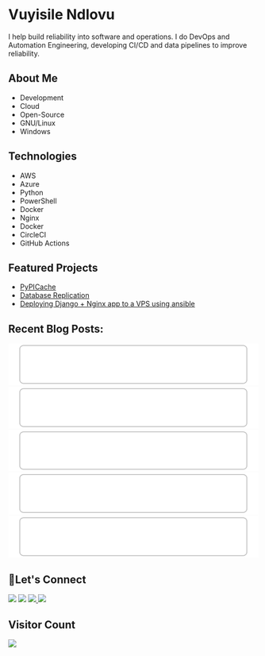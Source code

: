 # Vuyisile Ndlovu

I help build reliability into software and operations. I do DevOps and Automation Engineering, developing CI/CD and data pipelines to improve reliability.

## About Me

- Development
- Cloud
- Open-Source
- GNU/Linux
- Windows

## Technologies

- AWS
- Azure
- Python
- PowerShell
- Docker
- Nginx
- Docker
- CircleCI
- GitHub Actions

## Featured Projects

- [PyPICache](https://terrameijar.github.io/PyPICache/)
- [Database Replication](https://vuyisile.com/high-availability-in-postgresql-replication-with-docker/)
- [Deploying Django + Nginx app to a VPS using ansible](https://vuyisile.com/deploying-a-django-nginx-application-to-a-vps-with-ansible/)

## Recent Blog Posts:
<!-- blog-post-list:start -->
[![On work and layoffs](https://raw.githubusercontent.com/terrameijar/terrameijar/main/blog-post-list-output/Vuyisile_Ndlovu/On_work_and_layoffs.svg)](https://vuyisile.com/on-work-and-layoffs/)
[![Databases in AWS: RDS](https://raw.githubusercontent.com/terrameijar/terrameijar/main/blog-post-list-output/Vuyisile_Ndlovu/Databases_in_AWS__RDS.svg)](https://vuyisile.com/databases-in-aws-rds/)
[![AWS: Auto Scaling](https://raw.githubusercontent.com/terrameijar/terrameijar/main/blog-post-list-output/Vuyisile_Ndlovu/AWS__Auto_Scaling.svg)](https://vuyisile.com/aws-auto-scaling/)
[![High Availability: Load Balancers and Auto Scaling](https://raw.githubusercontent.com/terrameijar/terrameijar/main/blog-post-list-output/Vuyisile_Ndlovu/High_Availability__Load_Balancers_and_Auto_Scaling.svg)](https://vuyisile.com/high-availability-load-balancers-and-auto-scaling/)
[![AWS EC2 Storage](https://raw.githubusercontent.com/terrameijar/terrameijar/main/blog-post-list-output/Vuyisile_Ndlovu/AWS_EC2_Storage.svg)](https://vuyisile.com/aws-ec2-storage/)


<!-- blog-post-list:end -->

## 🤝Let's Connect
<p>
  <a href="https://twitter.com/terrameijar"><img src="https://img.shields.io/badge/twitter-%231DA1F2.svg?&style=for-the-badge&logo=twitter&logoColor=white" height=25></a> 
  <a href="https://dev.to/vndlovu"><img src="https://img.shields.io/badge/dev.to-0A0A0A?style=for-the-badge&logo=devdotto&logoColor=white" height=25></a> 
  <a href="https://www.linkedin.com/in/vuyisile-ndlovu-080b3891/"><img src="https://img.shields.io/badge/linkedin-%230077B5.svg?&style=for-the-badge&logo=linkedin&logoColor=white" height=25> </a>
  <a href="mailto:vuyisilendlovu@gmail.com"><img src="https://img.shields.io/badge/gmail-%EA4225.svg?&style=for-the-badge&logo=gmail&logoColor=red" height=25></a>
</p>


## Visitor Count

![](https://komarev.com/ghpvc/?username=terrameijar)

